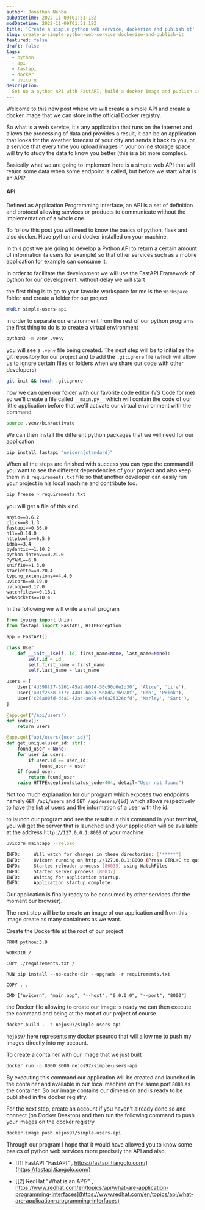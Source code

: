 ```yaml
---
author: Jonathan Nenba
pubDatetime: 2022-11-09T01:51:18Z
modDatetime: 2022-11-09T01:51:18Z
title: 'Create a simple python web service, dockerize and publish it'
slug: create-a-simple-python-web-service-dockerize-and-publish-it
featured: false
draft: false
tags:
  - python
  - api
  - fastapi
  - docker
  - uvicorn
description:
  Set up a python API with FastAPI, build a docker image and publish it on the docker registry.
---
```


Welcome to this new post where we will create a simple API and create a docker image that we can store in the official Docker registry.

So what is a web service, it's any application that runs on the internet and allows the processing of data and provides a result, it can be an application that looks for the weather forecast of your city and sends it back to you, or a service that every time you upload images in your online storage space will try to study the data to know you better (this is a bit more complex).

Basically what we are going to implement here is a simple web API that will return some data when some endpoint is called, but before we start what is an API?

#### API

Defined as Application Programming Interface, an API is a set of definition and protocol allowing services or products to communicate without the implementation of a whole one.

To follow this post you will need to know the basics of python, flask and also docker. Have python and docker installed on your machine. 

In this post we are going to develop a Python API to return a certain amount of information (a users for example) so that other services such as a mobile application for example can consume it.

In order to facilitate the development we will use the FastAPI Framework of python for our development. without delay we will start

the first thing is to go to your favorite workspace for me is the `Workspace` folder and create a folder for our project

```bash
mkdir simple-users-api
```

in order to separate our environment from the rest of our python programs the first thing to do is to create a virtual environment

```bash
python3 -m venv .venv
```

you will see a `.venv` file being created. The next step will be to initialize the git repository for our project and to add the `.gitignore` file (which will allow us to ignore certain files or folders when we share our code with other developers)

```bash
git init && touch .gitignore
```

now we can open our folder with our favorite code editor (VS Code for me)
so we'll create a file called `__main.py__` which will contain the code of our little application before that we'll activate our virtual environment with the command

```bash
source .venv/bin/activate
```

We can then install the different python packages that we will need for our application

```bash
pip install fastapi "uvicorn[standard]"
```

When all the steps are finished with success you can type the command if you want to see the different dependencies of your project and also keep them in a `requirements.txt` file so that another developer can easily run your project in his local machine and contribute too.

```bash
pip freeze > requirements.txt
```

you will get a file of this kind.

```
anyio==3.6.2
click==8.1.3
fastapi==0.86.0
h11==0.14.0
httptools==0.5.0
idna==3.4
pydantic==1.10.2
python-dotenv==0.21.0
PyYAML==6.0
sniffio==1.3.0
starlette==0.20.4
typing_extensions==4.4.0
uvicorn==0.19.0
uvloop==0.17.0
watchfiles==0.18.1
websockets==10.4
```

In the following we will write a small program

```python
from typing import Union
from fastapi import FastAPI, HTTPException

app = FastAPI()

class User:
	def __init__(self, id, first_name=None, last_name=None):
		self.id = id
		self.first_name = first_name
		self.last_name = last_name

users = [
	User('4d398f27-3261-45a2-b014-30c90d6e1d30', 'Alice', 'Life'),
	User('a01f2538-c17c-4401-ba53-5b8da27b928f', 'Bob', 'Prink'),
	User('c26a00fd-d4a1-42a4-ae20-ef6a25326cfd', 'Marley', 'Sant'),
]

@app.get("/api/users")
def index():
	return users

@app.get("api/users/{user_id}")
def get_unique(user_id: str):
	found_user = None;
	for user in users:
		if user.id == user_id:
			found_user = user
	if found_user:
		return found_user
	raise HTTPException(status_code=404, detail="User not found")
```

Not too much explanation for our program which exposes two endpoints namely `GET /api/users` and `GET /api/users/{id}` which allows respectively to have the list of users and the information of a user with the id.

to launch our program and see the result run this command in your terminal, you will get the server that is launched and your application will be available at the address `http://127.0.0.1:8000` of your machine

```bash
uvicorn main:app --reload
```

```bash
INFO:     Will watch for changes in these directories: ['*****']
INFO:     Uvicorn running on http://127.0.0.1:8000 (Press CTRL+C to quit)
INFO:     Started reloader process [80035] using WatchFiles
INFO:     Started server process [80037]
INFO:     Waiting for application startup.
INFO:     Application startup complete.
```

Our application is finally ready to be consumed by other services (for the moment our browser).

The next step will be to create an image of our application and from this image create as many containers as we want.

Create the Dockerfile at the root of our project

```
FROM python:3.9

WORKDIR /

COPY ./requirements.txt /

RUN pip install --no-cache-dir --upgrade -r requirements.txt

COPY . .

CMD ["uvicorn", "main:app", "--host", "0.0.0.0", "--port", "8000"]

```

the Docker file allowing to create our image is ready we can then execute the command and being at the root of our project of course

```bash
docker build . -t nejos97/simple-users-api    
```

`nejos97` here represents my docker pseurdo that will allow me to push my images directly into my account.

To create a container with our image that we just built

```bash
docker run -p 8000:8000 nejos97/simple-users-api 
```

By executing this command our application will be created and launched in the container and available in our local machine on the same port `8000` as the container. So our image contains our dimension and is ready to be published in the docker registry.

For the next step, create an account if you haven't already done so and connect (on Docker Desktop) and then run the following command to push your images on the docker registry

```bash
docker image push nejos97/simple-users-api
```

Through our program I hope that it would have allowed you to know some basics of python web services more precisely the API and also.

-  [[1] FastAPI "FastAPI" , https://fastapi.tiangolo.com/](https://fastapi.tiangolo.com/)

-  [[2] RedHat "What is an API?" , https://www.redhat.com/en/topics/api/what-are-application-programming-interfaces](https://www.redhat.com/en/topics/api/what-are-application-programming-interfaces)
